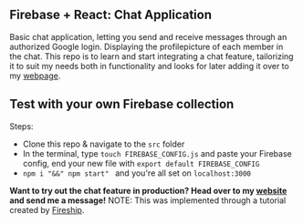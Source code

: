 ## Firebase + React: Chat Application
Basic chat application, letting you send and receive messages through an authorized Google login. Displaying the profilepicture of each member in the chat. 
This repo is to learn and start integrating a chat feature, tailorizing it to suit my needs both in functionality and looks for later adding it over to my [webpage][website]. 

## Test with your own Firebase collection
Steps: 
* Clone this repo & navigate to the ```src``` folder
* In the terminal, type ```touch FIREBASE_CONFIG.js``` and paste your Firebase config, end your new file with ```export default FIREBASE_CONFIG```
* ```npm i "&&" npm start" ``` and you're all set on ```localhost:3000```

**Want to try out the chat feature in production? Head over to my [website][website] and send me a message!**
NOTE: This was implemented through a tutorial created by [Fireship][Fireship]. 

[Fireship]: https://www.youtube.com/watch?v=zQyrwxMPm88&ab_channel=Fireship
[website]: https://bragerosberg.com/
